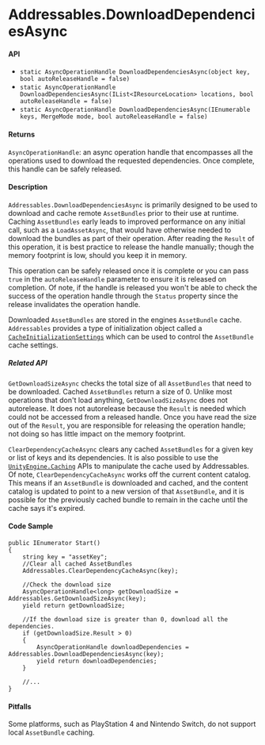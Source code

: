 # Addressables.DownloadDependenciesAsync
#### API
- `static AsyncOperationHandle DownloadDependenciesAsync(object key, bool autoReleaseHandle = false)`
- `static AsyncOperationHandle DownloadDependenciesAsync(IList<IResourceLocation> locations, bool autoReleaseHandle = false)`
- `static AsyncOperationHandle DownloadDependenciesAsync(IEnumerable keys, MergeMode mode, bool autoReleaseHandle = false)`

#### Returns
`AsyncOperationHandle`: an async operation handle that encompasses all the operations used to download the requested dependencies.  Once complete, this handle can be safely released.

#### Description
`Addressables.DownloadDependenciesAsync` is primarily designed to be used to download and cache remote `AssetBundles` prior to their use at runtime.  Caching `AssetBundles` early leads to improved performance on any initial call, such as a `LoadAssetAsync`, that would have otherwise needed to download the bundles as part of their operation.  After reading the `Result` of this operation, it is best practice to release the handle manually; though the memory footprint is low, should you keep it in memory.

This operation can be safely released once it is complete or you can pass `true` in the `autoReleaseHandle` parameter to ensure it is released on completion.  Of note, if the handle is released you won't be able to check the success of the operation handle through the `Status` property since the release invalidates the operation handle.

Downloaded `AssetBundles` are stored in the engines `AssetBundle` cache.  `Addressables` provides a type of initialization object called a [`CacheInitializationSettings`](xref:UnityEditor.AddressableAssets.Settings.CacheInitializationSettings) which can be used to control the `AssetBundle` cache settings.

##### Related API
`GetDownloadSizeAsync` checks the total size of all `AssetBundles` that need to be downloaded.  Cached `AssetBundles` return a size of 0.  Unlike most operations that don't load anything, `GetDownloadSizeAsync` does not autorelease.  It does not autorelease because the `Result` is needed which could not be accessed from a released handle.  Once you have read the size out of the `Result`, you are responsible for releasing the operation handle; not doing so has little impact on the memory footprint.

`ClearDependencyCacheAsync` clears any cached `AssetBundles` for a given key or list of keys and its dependencies.  It is also possible to use the [`UnityEngine.Caching`](https://docs.unity3d.com/ScriptReference/Caching.html) APIs to manipulate the cache used by Addressables.  Of note, `ClearDependencyCacheAsync` works off the current content catalog.  This means if an `AssetBundle` is downloaded and cached, and the content catalog is updated to point to a new version of that `AssetBundle`, and it is possible for the previously cached bundle to remain in the cache until the cache says it's expired.

#### Code Sample
```
public IEnumerator Start()
{
    string key = "assetKey";
    //Clear all cached AssetBundles
    Addressables.ClearDependencyCacheAsync(key);

    //Check the download size
    AsyncOperationHandle<long> getDownloadSize = Addressables.GetDownloadSizeAsync(key);
    yield return getDownloadSize;

    //If the download size is greater than 0, download all the dependencies.
    if (getDownloadSize.Result > 0)
    {
        AsyncOperationHandle downloadDependencies = Addressables.DownloadDependenciesAsync(key);
        yield return downloadDependencies;
    }
    
    //...
}
```

#### Pitfalls
Some platforms, such as PlayStation 4 and Nintendo Switch, do not support local `AssetBundle` caching.